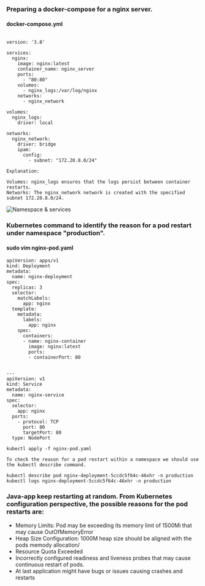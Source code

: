 ### Preparing a docker-compose for a nginx server.
#### docker-compose.yml
```

version: '3.8'

services:
  nginx:
    image: nginx:latest
    container_name: nginx_server
    ports:
      - "80:80"
    volumes:
      - nginx_logs:/var/log/nginx
    networks:
      - nginx_network

volumes:
  nginx_logs:
    driver: local

networks:
  nginx_network:
    driver: bridge
    ipam:
      config:
        - subnet: "172.20.8.0/24"

Explanation:

Volumes: nginx_logs ensures that the logs persist between container restarts.
Networks: The nginx_network network is created with the specified subnet 172.20.8.0/24.
``` 
![Namespace & services]([Docker-Kubernetes/Kubernetes-production.png](https://github.com/jahanmomo/DevOps-Assessment/blob/master/Docker-Kubernetes/Kubernetes-production.png))

### Kubernetes command to identify the reason for a pod restart under namespace "production".
#### sudo vim nginx-pod.yaml

```
apiVersion: apps/v1
kind: Deployment
metadata:
  name: nginx-deployment
spec:
  replicas: 3
  selector:
    matchLabels:
      app: nginx
  template:
    metadata:
      labels:
        app: nginx
    spec:
      containers:
      - name: nginx-container
        image: nginx:latest
        ports:
        - containerPort: 80


---
apiVersion: v1
kind: Service
metadata:
  name: nginx-service
spec:
  selector:
    app: nginx
  ports:
    - protocol: TCP
      port: 80
      targetPort: 80
  type: NodePort
```
```
kubectl apply -f nginx-pod.yaml

To check the reason for a pod restart within a namespace we should use the kubectl describe command.

kubectl describe pod nginx-deployment-5ccdc5f64c-46xhr -n production
kubectl logs nginx-deployment-5ccdc5f64c-46xhr -n production
```


### Java-app keep restarting at random. From Kubernetes configuration perspective, the possible reasons for the pod restarts are:

- Memory Limits: Pod may be exceeding its memory limt of 1500Mi that may cause OutOfMemoryError 
- Heap Size Configuration: 1000M heap size should be aligned with the pods memody allocation/
- Resource Quota Exceeded
- Incorrectly configured readiness and liveness probes that may cause continuous restart of pods.
- At last application might have bugs or issues causing crashes and restarts

